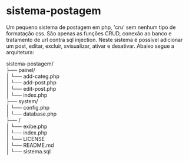 sistema-postagem
================

Um pequeno sistema de postagem em php, 'cru' sem nenhum tipo de formatação css. São apenas as funções CRUD, conexão ao banco e tratamento de url contra sql injection. Neste sistema é possível adicionar um post, editar, excluir, svisualizar, ativar e desativar. Abaixo segue a arquitetura:

sistema-postagem/<br>
├── painel/<br>
│	└── add-categ.php<br>
│		└── add-post.php<br>
│			└── edit-post.php<br>
│				└── index.php<br>
├── system/<br>
│	└── config.php<br>
│		└── database.php<br>
├── /<br>
│	└── exibe.php<br>
│		└── index.php<br>
│			└── LICENSE<br>
│				└── README.md<br>
│					└── sistema.sql<br>
